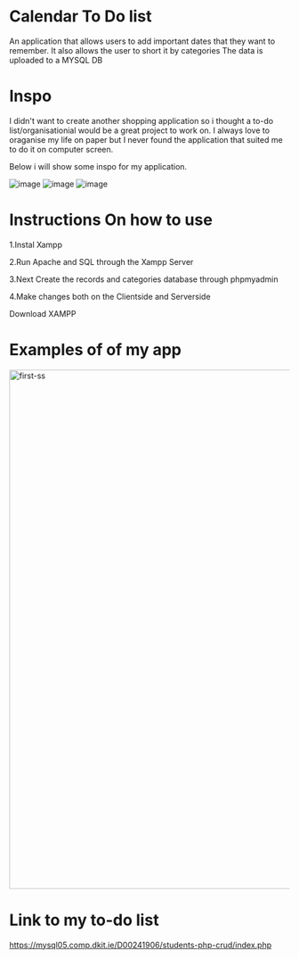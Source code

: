 # Calendar To Do list
An application that allows users to add important dates that they want to remember.
It also allows the user to short it by categories
The data is uploaded to a MYSQL DB

# Inspo 
I didn't want to create another shopping application so i thought a to-do list/organisationial 
would be a great project to work on.
I always love to oraganise my life on paper but I never found the application
that suited me to do it on computer screen.

Below i will show some inspo for my application.

![image](https://user-images.githubusercontent.com/92158341/160836627-b3a95c46-7553-4d85-8ddd-86f750485bef.png)
![image](https://user-images.githubusercontent.com/92158341/160836746-6a553fcf-496e-4f2c-b727-80d9f8bbb2d2.png)
![image](https://user-images.githubusercontent.com/92158341/160836807-4c928c53-d7bd-44ca-9fde-5eb6d3430fd2.png)

# Instructions On how to use

1.Instal Xampp

2.Run Apache and SQL through the Xampp Server

3.Next Create the records and categories database through phpmyadmin

4.Make changes both on the Clientside and Serverside

Download XAMPP

# Examples of of my app

<img width="931" alt="first-ss" src="https://user-images.githubusercontent.com/92158341/161029047-719b5423-61d2-4033-aaaf-d3d3824af28a.png">


# Link to my to-do list

https://mysql05.comp.dkit.ie/D00241906/students-php-crud/index.php
